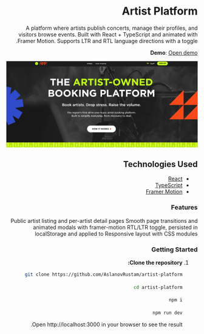 # Artist Platform

A platform where artists publish concerts, manage their profiles, and visitors browse events. Built with React + TypeScript and animated with Framer Motion. Supports LTR and RTL language directions with a toggle.

**Demo**: [Open demo][live-demo]

![Website screenshot](public/readme.jpg "jpg")

## Technologies Used
- [React](https://react.dev/)
- [TypeScript](https://www.typescriptlang.org/)
- [Framer Motion](https://www.framer.com/motion/)

### Features

Public artist listing and per-artist detail pages
Smooth page transitions and animated modals with framer-motion
RTL/LTR toggle, persisted in localStorage and applied to <html dir="rtl"> 
Responsive layout with CSS modules

### Getting Started

1. **Clone the repository:**

   ```bash
   git clone https://github.com/AslanovRustam/artist-platform

   cd artist-platform

   npm i

   npm run dev
   ```

   Open http://localhost:3000 in your browser to see the result.

   [live-demo]: https://artist-platform-nine.vercel.app/
